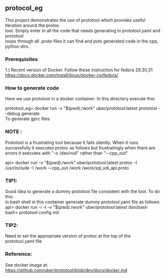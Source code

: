 ## protocol_eg
This project demonstrates the use of prototool which provides useful iteration around the protoc  
tool. Simply enter in all the code that needs generating in prototool.yaml and prototool  
loops through all .proto files it can find and puts generated code in the cpp, python dirs.

### Prerequisites
1.) Recent version of Docker. Follow these instruction for fedora 29,30,31
https://docs.docker.com/install/linux/docker-ce/fedora/

### How to generate code
Here we use prototool in a docker container:
In this directory execute this:  


prototool_eg> docker run -v "$(pwd):/work" uber/prototool:latest prototool --debug generate  
To generate gprc files

### NOTE : 

Prototool is a frustrating tool because it fails silently.
When it runs successfully it executes protoc as follows but frustratingly when there are errors it 
executes with "-o /dev/null" rather than "--cpp_out"

api> docker run -v "$(pwd):/work" uber/prototool:latest protoc -I /usr/include -I /work --cpp_out /work /work/sql_vdi_api.proto

### TIP1:
Good idea to generate a dummy prototool file consistent with the tool. 
To do this:  
In bash shell in this container generate dummy prototool.yaml file as follows  
api> docker run -i -t -v "$(pwd):/work" uber/prototool:latest /bin/bash  
bash> prototool config init  

### TIP2:
Need to set the appropriate version of protoc at the top of the prototool.yaml file

### Reference:
See docker image at: https://github.com/uber/prototool/blob/dev/docs/docker.md  

